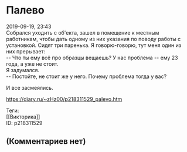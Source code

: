 Палево
======

  
2019-09-19, 23:43  
 Собрался уходить с об'екта, зашел в помещение к местным работникам, чтобы дать одному из них указания по поводу работы с установкой. Сидят три паренька. Я говорю-говорю, тут меня один из них прерывает:   
 -- Что ты ему всё про образцы вещаешь? У нас проблема -- ему 23 года, а уже не стоит.   
 Я задумался.   
 -- Постойте, не стоит же у него. Почему проблема тогда у вас?   
   
 И все засмеялись.   
  
<https://diary.ru/~zHz00/p218311529_palevo.htm>  
  
Теги:  
[[Викторика]]  
ID: p218311529  


(Комментариев нет)
------------------